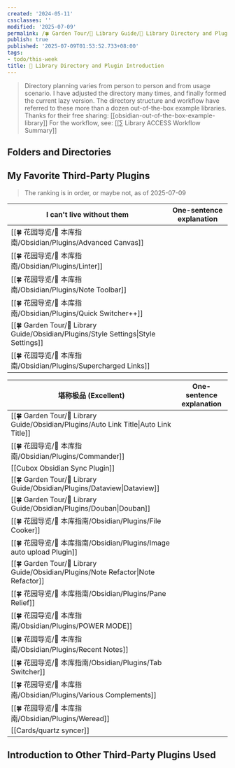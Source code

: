 ```yaml
---
created: '2024-05-11'
cssclasses: ''
modified: '2025-07-09'
permalink: /🍀 Garden Tour/🧰 Library Guide/📂 Library Directory and Plugin Introduction.md
publish: true
published: '2025-07-09T01:53:52.733+08:00'
tags:
- todo/this-week
title: 📂 Library Directory and Plugin Introduction
---
```

> Directory planning varies from person to person and from usage scenario. I have adjusted the directory many times, and finally formed the current lazy version.
> The directory structure and workflow have referred to these more than a dozen out-of-the-box example libraries. Thanks for their free sharing: [[obsidian-out-of-the-box-example-library]]
> For the workflow, see: [[∑ Library ACCESS Workflow Summary]]

## Folders and Directories

## My Favorite Third-Party Plugins

> The ranking is in order, or maybe not, as of 2025-07-09

| I can't live without them | One-sentence explanation |
| ------------------------------------------------------------------- | ----- |
| [[🍀 花园导览/🧰 本库指南/Obsidian/Plugins/Advanced Canvas]]                                                 |       |
| [[🍀 花园导览/🧰 本库指南/Obsidian/Plugins/Linter]]                                                          |       |
| [[🍀 花园导览/🧰 本库指南/Obsidian/Plugins/Note Toolbar]]                                                    |       |
| [[🍀 花园导览/🧰 本库指南/Obsidian/Plugins/Quick Switcher++]]                                                |       |
| [[🍀 Garden Tour/🧰 Library Guide/Obsidian/Plugins/Style Settings\|Style Settings]] |       |
| [[🍀 花园导览/🧰 本库指南/Obsidian/Plugins/Supercharged Links]]                                              |       |

|堪称极品 (Excellent)                                                              | One-sentence explanation |
| --------------------------------------------------------------------- | ----- |
| [[🍀 Garden Tour/🧰 Library Guide/Obsidian/Plugins/Auto Link Title\|Auto Link Title]] |       |
| [[🍀 花园导览/🧰 本库指南/Obsidian/Plugins/Commander]]                                                         |       |
| [[Cubox Obsidian Sync Plugin]]                                        |       |
| [[🍀 Garden Tour/🧰 Library Guide/Obsidian/Plugins/Dataview\|Dataview]]               |       |
| [[🍀 Garden Tour/🧰 Library Guide/Obsidian/Plugins/Douban\|Douban]]                   |       |
| [[🍀 花园导览/🧰 本库指南/Obsidian/Plugins/File Cooker]]                                                       |       |
| [[🍀 花园导览/🧰 本库指南/Obsidian/Plugins/Image auto upload Plugin]]                                           |       |
| [[🍀 Garden Tour/🧰 Library Guide/Obsidian/Plugins/Note Refactor\|Note Refactor]]     |       |
| [[🍀 花园导览/🧰 本库指南/Obsidian/Plugins/Pane Relief]]                                                       |       |
| [[🍀 花园导览/🧰 本库指南/Obsidian/Plugins/POWER MODE]]                                                        |       |
| [[🍀 花园导览/🧰 本库指南/Obsidian/Plugins/Recent Notes]]                                                      |       |
| [[🍀 花园导览/🧰 本库指南/Obsidian/Plugins/Tab Switcher]]                                                      |       |
| [[🍀 花园导览/🧰 本库指南/Obsidian/Plugins/Various Complements]]                                               |       |
| [[🍀 花园导览/🧰 本库指南/Obsidian/Plugins/Weread]]                                                            |       |
| [[Cards/quartz syncer]]                                                     |       |

## Introduction to Other Third-Party Plugins Used 
